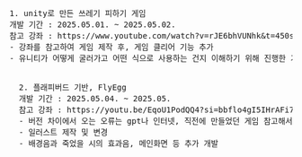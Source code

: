 <pre>1. unity로 만든 쓰레기 피하기 게임
개발 기간 : 2025.05.01. ~ 2025.05.02.
참고 강좌 : https://www.youtube.com/watch?v=rJE6bhVUNhk&t=450s
- 강좌를 참고하여 게임 제작 후, 게임 클리어 기능 추가
- 유니티가 어떻게 굴러가고 어떤 식으로 사용하는 건지 이해하기 위해 진행한 가벼운 게임 개발


  2. 플래피버드 기반, FlyEgg
  개발 기간 : 2025.05.04. ~ 2025.05.
  참고 강좌 : https://youtu.be/EqoU1PodQQ4?si=bbflo4gI5IHrAFi7
  - 버전 차이에서 오는 오류는 gpt나 인터넷, 직전에 만들었던 게임 참고해서 수정/개발
  - 일러스트 제작 및 변경
  - 배경음과 죽었을 시의 효과음, 메인화면 등 추가 개발
</pre>

